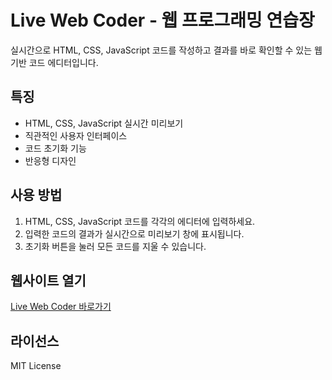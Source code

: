 # Live Web Coder - 웹 프로그래밍 연습장

실시간으로 HTML, CSS, JavaScript 코드를 작성하고 결과를 바로 확인할 수 있는 웹 기반 코드 에디터입니다.

## 특징

- HTML, CSS, JavaScript 실시간 미리보기
- 직관적인 사용자 인터페이스
- 코드 초기화 기능
- 반응형 디자인

## 사용 방법

1. HTML, CSS, JavaScript 코드를 각각의 에디터에 입력하세요.
2. 입력한 코드의 결과가 실시간으로 미리보기 창에 표시됩니다.
3. 초기화 버튼을 눌러 모든 코드를 지울 수 있습니다.

## 웹사이트 열기

[Live Web Coder 바로가기](https://orangebean.github.io/LiveWebCoder)

## 라이선스

MIT License
